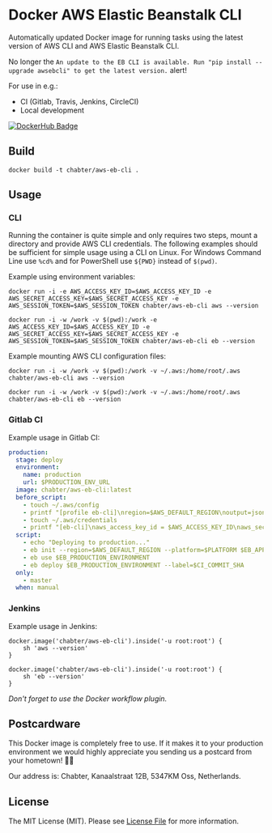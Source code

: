 # Docker AWS Elastic Beanstalk CLI
Automatically updated Docker image for running tasks using the latest version of AWS CLI and AWS Elastic Beanstalk CLI.

No longer the `An update to the EB CLI is available. Run "pip install --upgrade awsebcli" to get the latest version.` alert!

For use in e.g.:
- CI (Gitlab, Travis, Jenkins, CircleCI)
- Local development

[![DockerHub Badge](http://dockeri.co/image/chabter/aws-eb-cli)](https://hub.docker.com/r/chabter/aws-eb-cli/)

## Build

```
docker build -t chabter/aws-eb-cli .
```

## Usage

### CLI

Running the container is quite simple and only requires two steps, mount a directory and provide AWS CLI credentials.
The following examples should be sufficient for simple usage using a CLI on Linux. For Windows Command Line use `%cd%` and for PowerShell use `${PWD}` instead of `$(pwd)`.

Example using environment variables:

```shell
docker run -i -e AWS_ACCESS_KEY_ID=$AWS_ACCESS_KEY_ID -e AWS_SECRET_ACCESS_KEY=$AWS_SECRET_ACCESS_KEY -e AWS_SESSION_TOKEN=$AWS_SESSION_TOKEN chabter/aws-eb-cli aws --version
```

```shell
docker run -i -w /work -v $(pwd):/work -e AWS_ACCESS_KEY_ID=$AWS_ACCESS_KEY_ID -e AWS_SECRET_ACCESS_KEY=$AWS_SECRET_ACCESS_KEY -e         AWS_SESSION_TOKEN=$AWS_SESSION_TOKEN chabter/aws-eb-cli eb --version
```

Example mounting AWS CLI configuration files:

```shell
docker run -i -w /work -v $(pwd):/work -v ~/.aws:/home/root/.aws chabter/aws-eb-cli aws --version
```

```shell
docker run -i -w /work -v $(pwd):/work -v ~/.aws:/home/root/.aws chabter/aws-eb-cli eb --version
```

### Gitlab CI

Example usage in Gitlab CI:

```yaml
production:
  stage: deploy
  environment:
    name: production
    url: $PRODUCTION_ENV_URL
  image: chabter/aws-eb-cli:latest
  before_script:
    - touch ~/.aws/config
    - printf "[profile eb-cli]\nregion=$AWS_DEFAULT_REGION\noutput=json" >> ~/.aws/config
    - touch ~/.aws/credentials
    - printf "[eb-cli]\naws_access_key_id = $AWS_ACCESS_KEY_ID\naws_secret_access_key = $AWS_SECRET_ACCESS_KEY" >> ~/.aws/credentials
  script:
    - echo "Deploying to production..."
    - eb init --region=$AWS_DEFAULT_REGION --platform=$PLATFORM $EB_APP_NAME
    - eb use $EB_PRODUCTION_ENVIRONMENT
    - eb deploy $EB_PRODUCTION_ENVIRONMENT --label=$CI_COMMIT_SHA
  only:
    - master
  when: manual
```

### Jenkins

Example usage in Jenkins:

```
docker.image('chabter/aws-eb-cli').inside('-u root:root') {
    sh 'aws --version'
}
```

```
docker.image('chabter/aws-eb-cli').inside('-u root:root') {
    sh 'eb --version'
}
```

*Don't forget to use the Docker workflow plugin.*

## Postcardware

This Docker image is completely free to use. If it makes it to your production environment we would highly appreciate you sending us a postcard from your hometown! 👏🏼

Our address is: Chabter, Kanaalstraat 12B, 5347KM Oss, Netherlands.

## License

The MIT License (MIT). Please see [License File](LICENSE.md) for more information.
